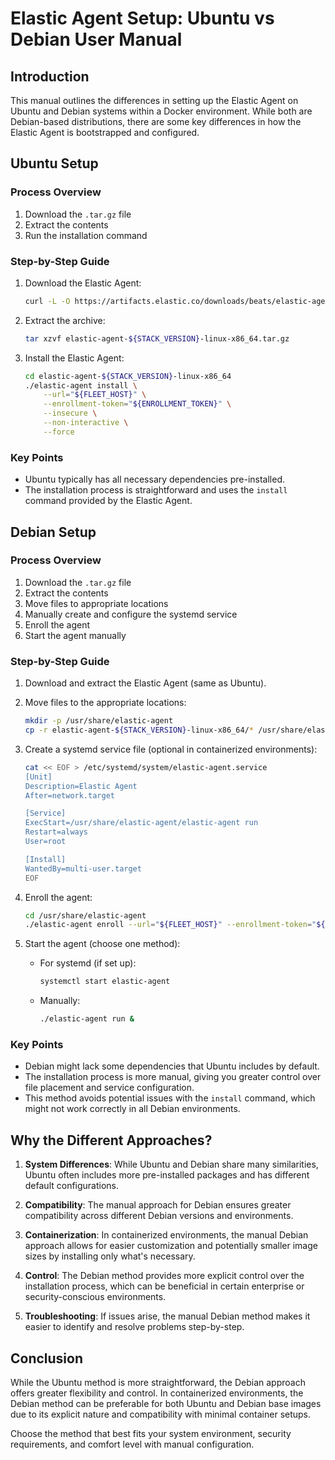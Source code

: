 # Elastic Agent Setup: Ubuntu vs Debian User Manual

## Introduction

This manual outlines the differences in setting up the Elastic Agent on Ubuntu and Debian systems within a Docker environment. While both are Debian-based distributions, there are some key differences in how the Elastic Agent is bootstrapped and configured.

## Ubuntu Setup

### Process Overview

1. Download the `.tar.gz` file
2. Extract the contents
3. Run the installation command

### Step-by-Step Guide

1. Download the Elastic Agent:
   ```bash
   curl -L -O https://artifacts.elastic.co/downloads/beats/elastic-agent/elastic-agent-${STACK_VERSION}-linux-x86_64.tar.gz
   ```

2. Extract the archive:
   ```bash
   tar xzvf elastic-agent-${STACK_VERSION}-linux-x86_64.tar.gz
   ```

3. Install the Elastic Agent:
   ```bash
   cd elastic-agent-${STACK_VERSION}-linux-x86_64
   ./elastic-agent install \
       --url="${FLEET_HOST}" \
       --enrollment-token="${ENROLLMENT_TOKEN}" \
       --insecure \
       --non-interactive \
       --force
   ```

### Key Points

- Ubuntu typically has all necessary dependencies pre-installed.
- The installation process is straightforward and uses the `install` command provided by the Elastic Agent.

## Debian Setup

### Process Overview

1. Download the `.tar.gz` file
2. Extract the contents
3. Move files to appropriate locations
4. Manually create and configure the systemd service
5. Enroll the agent
6. Start the agent manually

### Step-by-Step Guide

1. Download and extract the Elastic Agent (same as Ubuntu).

2. Move files to the appropriate locations:
   ```bash
   mkdir -p /usr/share/elastic-agent
   cp -r elastic-agent-${STACK_VERSION}-linux-x86_64/* /usr/share/elastic-agent/
   ```

3. Create a systemd service file (optional in containerized environments):
   ```bash
   cat << EOF > /etc/systemd/system/elastic-agent.service
   [Unit]
   Description=Elastic Agent
   After=network.target

   [Service]
   ExecStart=/usr/share/elastic-agent/elastic-agent run
   Restart=always
   User=root

   [Install]
   WantedBy=multi-user.target
   EOF
   ```

4. Enroll the agent:
   ```bash
   cd /usr/share/elastic-agent
   ./elastic-agent enroll --url="${FLEET_HOST}" --enrollment-token="${ENROLLMENT_TOKEN}" --insecure --force
   ```

5. Start the agent (choose one method):
   - For systemd (if set up):
     ```bash
     systemctl start elastic-agent
     ```
   - Manually:
     ```bash
     ./elastic-agent run &
     ```

### Key Points

- Debian might lack some dependencies that Ubuntu includes by default.
- The installation process is more manual, giving you greater control over file placement and service configuration.
- This method avoids potential issues with the `install` command, which might not work correctly in all Debian environments.

## Why the Different Approaches?

1. **System Differences**: While Ubuntu and Debian share many similarities, Ubuntu often includes more pre-installed packages and has different default configurations.

2. **Compatibility**: The manual approach for Debian ensures greater compatibility across different Debian versions and environments.

3. **Containerization**: In containerized environments, the manual Debian approach allows for easier customization and potentially smaller image sizes by installing only what's necessary.

4. **Control**: The Debian method provides more explicit control over the installation process, which can be beneficial in certain enterprise or security-conscious environments.

5. **Troubleshooting**: If issues arise, the manual Debian method makes it easier to identify and resolve problems step-by-step.

## Conclusion

While the Ubuntu method is more straightforward, the Debian approach offers greater flexibility and control. In containerized environments, the Debian method can be preferable for both Ubuntu and Debian base images due to its explicit nature and compatibility with minimal container setups.

Choose the method that best fits your system environment, security requirements, and comfort level with manual configuration.